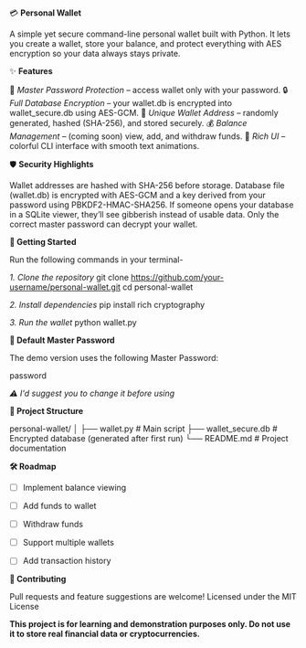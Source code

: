 💳 **Personal Wallet**

A simple yet secure command-line personal wallet built with Python.
It lets you create a wallet, store your balance, and protect everything with AES encryption so your data always stays private.


✨ **Features**

🔑 _Master Password Protection –_ access wallet only with your password.
🔒 _Full Database Encryption –_ your wallet.db is encrypted into wallet_secure.db using AES-GCM.
🪪 _Unique Wallet Address –_ randomly generated, hashed (SHA-256), and stored securely.
💰 _Balance Management –_ (coming soon) view, add, and withdraw funds.
🎨 _Rich UI –_ colorful CLI interface with smooth text animations.


🛡️ **Security Highlights**

Wallet addresses are hashed with SHA-256 before storage.
Database file (wallet.db) is encrypted with AES-GCM and a key derived from your password using PBKDF2-HMAC-SHA256.
If someone opens your database in a SQLite viewer, they’ll see gibberish instead of usable data.
Only the correct master password can decrypt your wallet.


**🚀 Getting Started**

Run the following commands in your terminal-

_1. Clone the repository_
git clone https://github.com/your-username/personal-wallet.git
cd personal-wallet

_2. Install dependencies_
pip install rich cryptography

_3. Run the wallet_
python wallet.py

**🤡 Default Master Password**

The demo version uses the following Master Password:

password

_⚠️ I'd suggest you to change it before using_

**📂 Project Structure**

personal-wallet/
│
├── wallet.py            # Main script
├── wallet_secure.db     # Encrypted database (generated after first run)
└── README.md            # Project documentation


**🛠️ Roadmap**

- [ ] Implement balance viewing  
- [ ] Add funds to wallet  
- [ ] Withdraw funds  
- [ ] Support multiple wallets  
- [ ] Add transaction history  


**🤝 Contributing**

Pull requests and feature suggestions are welcome!
Licensed under the MIT License

**This project is for learning and demonstration purposes only.
Do not use it to store real financial data or cryptocurrencies.**
